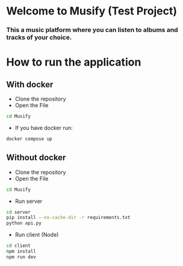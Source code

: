 # Welcome to Musify (Test Project)
### This a music platform where you can listen to albums and tracks of your choice.

# How to run the application
## With docker
* Clone the repository
* Open the File
```bat
cd Musify
```
* If you have docker run:
```bat
docker compose up
```


## Without docker
* Clone the repository
* Open the File
```bat
cd Musify
```
* Run server
```bat
cd server
pip install --no-cache-dir -r requirements.txt 
python api.py
```

* Run client (Node)
```bat
cd client
npm install 
npm run dev
```








